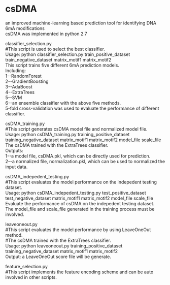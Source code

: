 # csDMA
an improved machine-learning based prediction tool for identifying DNA 6mA modifications<br>
csDMA was implemented in python 2.7

classifier_selection.py<br>
#This script is used to select the best classifier.<br>
Usage: python classifier_selection.py train_positive_dataset train_negative_dataset matrix_motif1 matrix_motif2<br>
This script trains five different 6mA prediction models.<br>
Including:<br>
     1--RandomForest<br>
     2--GradientBoosting<br>
     3--AdaBoost<br>
     4--ExtraTrees<br>
     5--SVM<br>
     6--an ensemble classifier with the above five methods. <br>
5-fold cross-validation was used to evaluate the performance of different classifier.<br>

csDMA_training.py<br>
#This script generates csDMA model file and normalized model file.<br>
Usage: python csDMA_training.py training_positive_dataset training_negative_dataset matrix_motif1 matrix_motif2 model_file scale_file<br>
The csDMA trained with the ExtraTrees classifier.<br>
Outputs:<br>
     1--a model file, csDMA.pkl, which can be directly used for prediction.<br>
     2--a normalized file, normalization.pkl, which can be used to normalized the input data.<br>

csDMA_indepedent_testing.py<br>
#This script evaluates the model performance on the indepedent testing dataset.<br>
Usage: python csDMA_indepedent_testing.py test_positive_dataset test_negative_dataset matrix_motif1 matrix_motif2 model_file scale_file<br>
Evaluate the performance of csDMA on the indepedent testing dataset.<br>
The model_file and scale_file generated in the training process must be involved.<br>

leaveoneout.py<br>
#This script evaluates the model performance by using LeaveOneOut method.<br>
#The csDMA trained with the ExtraTrees classifier.<br>
Usage: python leaveoneout.py training_positive_dataset training_negative_dataset matrix_motif1 matrix_motif2<br>
Output: a LeaveOneOut score file will be generate.<br>

feature_selection.py<br>
#This script implements the feature encoding scheme and can be auto involved in other scripts.<br>
